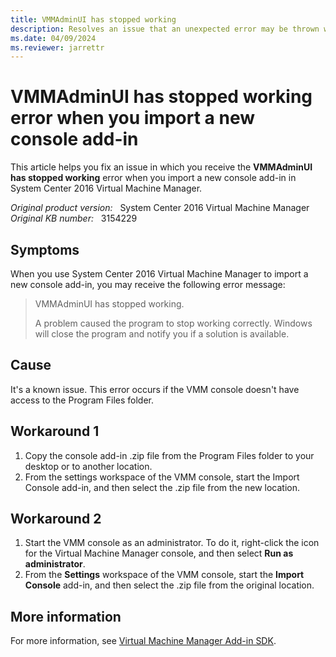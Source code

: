 ```yaml
---
title: VMMAdminUI has stopped working
description: Resolves an issue that an unexpected error may be thrown when you import a new console add-in.
ms.date: 04/09/2024
ms.reviewer: jarrettr
---
```

# VMMAdminUI has stopped working error when you import a new console add-in

This article helps you fix an issue in which you receive the **VMMAdminUI has stopped working** error when you import a new console add-in in System Center 2016 Virtual Machine Manager.

_Original product version:_ &nbsp; System Center 2016 Virtual Machine Manager  
_Original KB number:_ &nbsp; 3154229

## Symptoms

When you use System Center 2016 Virtual Machine Manager to import a new console add-in, you may receive the following error message:

> VMMAdminUI has stopped working.
>
> A problem caused the program to stop working correctly. Windows will close the program and notify you if a solution is available.

## Cause

It's a known issue. This error occurs if the VMM console doesn't have access to the Program Files folder.

## Workaround 1

1. Copy the console add-in .zip file from the Program Files folder to your desktop or to another location.
2. From the settings workspace of the VMM console, start the Import Console add-in, and then select the .zip file from the new location.

## Workaround 2  

1. Start the VMM console as an administrator. To do it, right-click the icon for the Virtual Machine Manager console, and then select **Run as administrator**.
2. From the **Settings** workspace of the VMM console, start the **Import Console** add-in, and then select the .zip file from the original location.

## More information

For more information, see [Virtual Machine Manager Add-in SDK](/previous-versions/system-center/developer/jj860311(v=msdn.10)).
